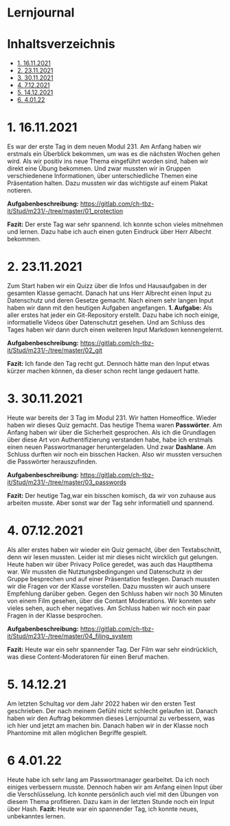 # Lernjournal  

# Inhaltsverzeichnis  
- [1. 16.11.2021](#1-16112021)
- [2. 23.11.2021](#2-23112021)
- [3. 30.11.2021](#3-30112021)
- [4. 7.12.2021](#4-07122021)
- [5. 14.12.2021](#5-14122021)
- [6. 4.01.22](#6-40122)

# 1. 16.11.2021

Es war der erste Tag in dem neuen Modul 231. Am Anfang haben wir erstmals ein Überblick bekommen, um was es die nächsten Wochen gehen wird. Als wir positiv ins neue Thema eingeführt worden sind, haben wir direkt eine Übung bekommen. Und zwar mussten wir in Gruppen verschiedenene Informationen, über unterschiedliche Themen eine Präsentation halten. Dazu mussten wir das wichtigste auf einem Plakat notieren. 

**Aufgabenbeschreibung:** https://gitlab.com/ch-tbz-it/Stud/m231/-/tree/master/01_protection

**Fazit:** Der erste Tag war sehr spannend. Ich konnte schon vieles mitnehmen und lernen. Dazu habe ich auch einen guten Eindruck über Herr Albecht bekommen.

# 2. 23.11.2021

Zum Start haben wir ein Quizz über die Infos und Hausaufgaben in der gesamten Klasse gemacht. Danach hat uns Herr Albrecht einen Input zu Datenschutz und deren Gesetze gemacht. Nach einem sehr langen Input haben wir dann mit den heutigen Aufgaben angefangen. **1. Aufgabe:** Als aller erstes hat jeder ein Git-Repository erstellt. Dazu habe ich noch einige, informatielle Videos über Datenschutzt gesehen. Und am Schluss des Tages haben wir dann durch einen weiteren Input Markdown kennengelernt. 

**Aufgabenbeschreibung:** https://gitlab.com/ch-tbz-it/Stud/m231/-/tree/master/02_git

**Fazit:** Ich fande den Tag recht gut. Dennoch hätte man den Input etwas kürzer machen können, da dieser schon recht lange gedauert hatte.

# 3. 30.11.2021

Heute war bereits der 3 Tag im Modul 231. Wir hatten Homeoffice. Wieder haben wir dieses Quiz gemacht. Das heutige Thema waren **Passwörter**. Am Anfang haben wir über die Sicherheit gesprochen. Als ich die Grundlagen über diese Art von Authentifizierung verstanden habe, habe ich erstmals einen neuen Passwortmanager heruntergeladen. Und zwar **Dashlane**. Am Schluss durften wir noch ein bisschen Hacken. Also wir mussten versuchen die Passwörter herauszufinden. 

**Aufgabenbeschreibung:** https://gitlab.com/ch-tbz-it/Stud/m231/-/tree/master/03_passwords

**Fazit:** Der heutige Tag,war ein bisschen komisch, da wir von zuhause aus arbeiten musste. Aber sonst war der Tag sehr informatiell und spannend.

# 4. 07.12.2021
Als aller erstes haben wir wieder ein Quiz gemacht, über den Textabschnitt, denn wir lesen mussten. Leider ist mir dieses nicht wircklich gut gelungen. 
Heute haben wir über Privacy Police geredet, was auch das Hauptthema war. Wir mussten die Nutztungsbedingungen und Datenschutz in der Gruppe besprechen und auf einer 
Präsentation festlegen. Danach mussten wir die Fragen vor der Klasse vorstellen. Dazu mussten wir auch unsere Empfehlung darüber geben. Gegen den Schluss haben wir noch 30 Minuten 
von einem Film gesehen, über die Contant Moderations. Wir konnten sehr vieles sehen, auch eher negatives. Am Schluss haben wir noch ein paar Fragen in der Klasse besprochen.

**Aufgabenbeschreibung:** https://gitlab.com/ch-tbz-it/Stud/m231/-/tree/master/04_filing_system

**Fazit:** Heute war ein sehr spannender Tag. Der Film war sehr eindrücklich, was diese Content-Moderatoren für einen Beruf machen.

# 5. 14.12.21
Am letzten Schultag vor dem Jahr 2022 haben wir den ersten Test geschrieben. Der nach meinem Gefühl nicht schlecht gelaufen ist. Danach haben wir den Auftrag bekommen dieses Lernjournal zu verbessern, was ich hier und jetzt am machen bin. Danach haben wir in der Klasse noch Phantomine mit allen möglichen Begriffe gespielt.

# 6 4.01.22
Heute habe ich sehr lang am Passwortmanager gearbeitet. Da ich noch einiges verbessern musste. Dennoch haben wir am Anfang einen Input über die Verschlüsselung. Ich konnte persönlich auch viel mit den Übungen von diesem Thema profitieren. Dazu kam in der letzten Stunde noch ein Input über Hash. 
**Fazit:** Heute war ein spannender Tag, ich konnte neues, unbekanntes lernen. 
